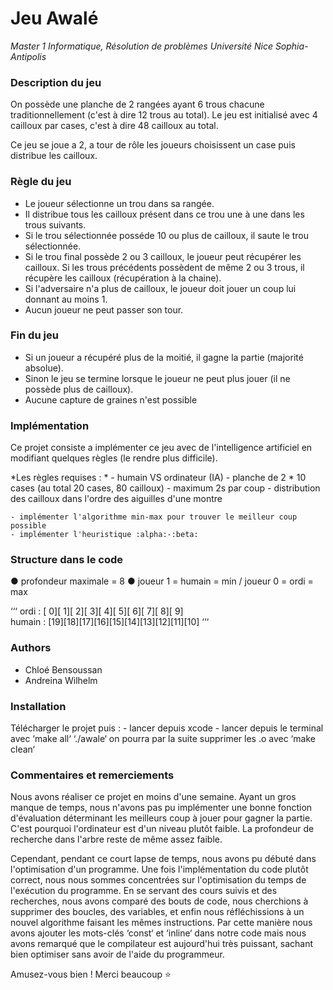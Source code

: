 # Jeu Awalé
 *Master 1 Informatique, Résolution de problèmes*
*_Université Nice Sophia-Antipolis_*

### Description du jeu
On possède une planche de 2 rangées ayant 6 trous chacune traditionnellement (c'est à dire 12 trous au total).
Le jeu est initialisé avec 4 cailloux par cases, c'est à dire 48 cailloux au total.

Ce jeu se joue a 2, a tour de rôle les joueurs choisissent un case puis distribue les cailloux.

### Règle du jeu
  - Le joueur sélectionne un trou dans sa rangée.
  - Il distribue tous les cailloux présent dans ce trou une à une dans les trous suivants.
  - Si le trou sélectionnée posséde 10 ou plus de cailloux, il saute le trou sélectionnée.
  - Si le trou final possède 2 ou 3 cailloux, le joueur peut récupérer les cailloux. 
  Si les trous précédents possèdent de même 2 ou 3 trous, il récupère les cailloux (récupération à la chaine).
  - Si l'adversaire n'a plus de cailloux, le joueur doit jouer un coup lui donnant au moins 1.
  - Aucun joueur ne peut passer son tour.
  
### Fin du jeu
  - Si un joueur a récupéré plus de la moitié, il gagne la partie (majorité absolue).
  - Sinon le jeu se termine lorsque le joueur ne peut plus jouer (il ne possède plus de cailloux).
  - Aucune capture de graines n'est possible
  

### Implémentation
Ce projet consiste a implémenter ce jeu avec de l'intelligence artificiel en modifiant quelques règles (le rendre plus difficile).

*Les règles requises : *
    - humain VS ordinateur (IA)
    - planche de 2 * 10 cases (au total 20 cases, 80 cailloux)
    - maximum 2s par coup
    - distribution des cailloux dans l'ordre des aiguilles d'une montre

    - implémenter l'algorithme min-max pour trouver le meilleur coup possible
    - implémenter l'heuristique :alpha:-:beta:

### Structure dans le code

● profondeur maximale = 8
● joueur 1 = humain = min / joueur 0 = ordi = max

‘‘‘
ordi :      [ 0][ 1][ 2][ 3][ 4][ 5][ 6][ 7][ 8][ 9]      
humain :    [19][18][17][16][15][14][13][12][11][10] 
‘‘‘
 
### Authors
  - Chloé Bensoussan
  - Andreina Wilhelm
  
### Installation
Télécharger le projet puis :
    - lancer depuis xcode
    - lancer depuis le terminal avec ‘make all‘ ‘./awale‘ on pourra par la suite supprimer les .o avec ‘make clean‘

### Commentaires et remerciements
Nous avons réaliser ce projet en moins d'une semaine. Ayant un gros manque de temps, nous n'avons pas pu implémenter une bonne fonction d'évaluation déterminant les meilleurs coup à jouer pour gagner la partie. C'est pourquoi l'ordinateur est d'un niveau plutôt faible. La profondeur de recherche dans l'arbre reste de même assez faible.

Cependant, pendant ce court lapse de temps, nous avons pu débuté dans l'optimisation d'un programme. Une fois l'implémentation du code plutôt correct, nous nous sommes concentrées sur l'optimisation du temps de l'exécution du programme. En se servant des cours suivis et des recherches, nous avons comparé des bouts de code, nous cherchions à supprimer des boucles, des variables, et enfin nous réfléchissions à un nouvel algorithme faisant les mêmes instructions.
Par cette manière nous avons ajouter les mots-clés ‘const‘ et ‘inline‘ dans notre code mais nous avons remarqué que le compilateur est aujourd'hui très puissant, sachant bien optimiser sans avoir de l'aide du programmeur.



Amusez-vous bien ! Merci beaucoup :star:

